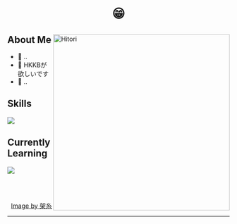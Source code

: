 <h1 align="center"> 😁 </h1>

<div>
<img align="right" width="400" alt="Hitori" src="https://pbs.twimg.com/media/FlDaH2LaEAY1NlM?format=jpg&name=large"/>

<h2> About Me </h2>
  
- 🏫 ..
- 💭 HKKBが欲しいです
- 🖤 ..
  
<h2> Skills </h2>
  <img src = "https://skillicons.dev/icons?i=html,css">
  
<h2> Currently Learning </h2>
  <img src = "https://skillicons.dev/icons?i=php,laravel,vim,javascript">

</br></br>
  
<div align="right">
  <a href="https://twitter.com/k4itoh">Image by 架糸</a>
<div>


------

  
